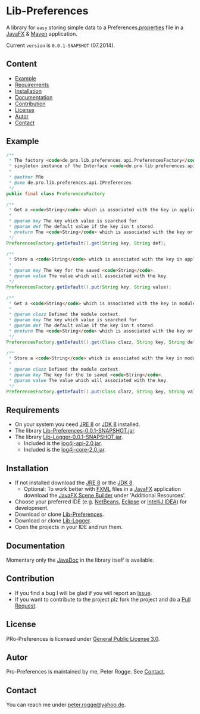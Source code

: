 Lib-Preferences
===============

A library for `easy` storing simple data to a Preferences[.properties] file in a [JavaFX] &amp; [Maven] application.

Current `version` is `0.0.1-SNAPSHOT` (07.2014).



Content
-------

* [Example](#Example)
* [Requirements](#Requirements)
* [Installation](#Installation)
* [Documentation](#Documentation)
* [Contribution](#Contribution)
* [License](#License)
* [Autor](#Autor)
* [Contact](#Contact)



Example<a name="Example" />
--------

```java
/**
 * The factory <code>de.pro.lib.preferences.api.PreferencesFactory</code> provides a 
 * singleton instance of the Interface <code>de.pro.lib.preferences.api.IPreferences</code>.
 *
 * @author PRo
 * @see de.pro.lib.preferences.api.IPreferences
 */
public final class PreferencesFactory
```

```java
/**
 * Get a <code>String</code> which is associated with the key in application context.
 * 
 * @param key The key which value is searched for.
 * @param def The default value if the key isn't stored.
 * @return The <code>String</code> which is associated with the key or the default value.
 */
PreferencesFactory.getDefault().get(String key, String def);
```

```java
/**
 * Store a <code>String</code> which is associated with the key in application context.
 * 
 * @param key The key for the saved <code>String</code>.
 * @param value The value which will associated with the key.
 */
PreferencesFactory.getDefault().put(String key, String value);
```

```java
/**
 * Get a <code>String</code> which is associated with the key in module context.
 * 
 * @param clazz Defined the module context.
 * @param key The key which value is searched for.
 * @param def The default value if the key isn't stored.
 * @return The <code>String</code> which is associated with the key or the default value.
 */
PreferencesFactory.getDefault().get(Class clazz, String key, String def);
```

```java
/**
 * Store a <code>String</code> which is associated with the key in module context.
 * 
 * @param clazz Defined the module context.
 * @param key The key for the to saved <code>String</code>.
 * @param value The value which will associated with the key.
 */
PreferencesFactory.getDefault().put(Class clazz, String key, String value);
```



Requirements<a name="Requirements" />
------------

* On your system you need [JRE 8] or [JDK 8] installed.
* The library [Lib-Preferences-0.0.1-SNAPSHOT.jar](#Installation).
* The library [Lib-Logger-0.0.1-SNAPSHOT.jar](#Installation).
  * Included is the [log4j-api-2.0.jar].
  * Included is the [log4j-core-2.0.jar].



Installation<a name="Installation" />
------------

* If not installed download the [JRE 8] or the [JDK 8].
  * Optional: To work better with [FXML] files in a [JavaFX] application download the [JavaFX Scene Builder] under 'Additional Resources'.
* Choose your preferred IDE (e.g. [NetBeans], [Eclipse] or [IntelliJ IDEA]) for development.
* Download or clone [Lib-Preferences].
* Download or clone [Lib-Logger].
* Open the projects in your IDE and run them.



Documentation<a name="Documentation" />
-------------

Momentary only the [JavaDoc] in the library itself is available.



Contribution<a name="Contribution" />
------------

* If you find a bug I will be glad if you will report an [Issue].
* If you want to contribute to the project plz fork the project and do a [Pull Request].



License<a name="License" />
-------

PRo-Preferences is licensed under [General Public License 3.0].



Autor<a name="Autor" />
----

Pro-Preferences is maintained by me, Peter Rogge. See [Contact](#Contact).



Contact
-------

You can reach me under <peter.rogge@yahoo.de>.


[//]: # (Links)
[Eclipse]:https://www.eclipse.org/
[FXML]:http://docs.oracle.com/javafx/2/fxml_get_started/jfxpub-fxml_get_started.htm
[General Public License 3.0]:http://www.gnu.org/licenses/gpl-3.0.en.html
[IntelliJ IDEA]:http://www.jetbrains.com/idea/
[Issue]:https://github.com/Naoghuman/lib-preferences/issues
[JavaDoc]:http://www.oracle.com/technetwork/java/javase/documentation/index-jsp-135444.html
[JavaFX]:http://docs.oracle.com/javase/8/javase-clienttechnologies.htm
[JavaFX Scene Builder]:http://www.oracle.com/technetwork/java/javase/downloads/index.html
[JDK 8]:http://www.oracle.com/technetwork/java/javase/downloads/jdk8-downloads-2133151.html
[JRE 8]:http://www.oracle.com/technetwork/java/javase/downloads/jre8-downloads-2133155.html
[Lib-Preferences]:https://github.com/Naoghuman/lib-preferences
[Lib-Logger]:https://github.com/Naoghuman/lib-logger
[log4j-api-2.0.jar]:https://logging.apache.org/log4j/2.0/log4j-web/dependencies.html
[log4j-core-2.0.jar]:https://logging.apache.org/log4j/2.0/log4j-web/dependencies.html
[Maven]:http://maven.apache.org/
[NetBeans]:https://netbeans.org/
[Pull Request]:https://help.github.com/articles/using-pull-requests
[.properties]:(http://en.wikipedia.org/wiki/.properties)


